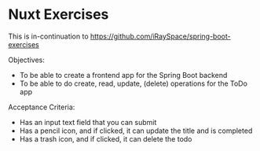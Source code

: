 # Nuxt Exercises

This is in-continuation to https://github.com/iRaySpace/spring-boot-exercises

Objectives:
- To be able to create a frontend app for the Spring Boot backend
- To be able to do create, read, update, (delete) operations for the ToDo app

Acceptance Criteria:
- Has an input text field that you can submit
- Has a pencil icon, and if clicked, it can update the title and is completed
- Has a trash icon, and if clicked, it can delete the todo